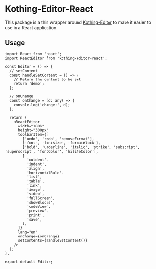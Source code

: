 # Kothing-Editor-React

This package is a thin wrapper around <a href='github.com/kothing-editor' target='_blank'>Kothing-Editor</a> to make it easier to use in a React application.

## Usage

```
import React from 'react';
import ReactEditor from 'kothing-editor-react';

const Editor = () => {
  // setContent
  const handleSetContent = () => {
    // Return the content to be set
    return 'demo';
  };

  // onChange
  const onChange = (d: any) => {
    console.log('change:', d);
  };

  return (
    <ReactEditor
      width="100%"
      height="300px"
      toolbarItem={[
        ['undo', 'redo', 'removeFormat'],
        ['font', 'fontSize', 'formatBlock'],
        ['bold', 'underline', 'italic', 'strike', 'subscript', 'superscript', 'fontColor', 'hiliteColor'],
        [
          'outdent',
          'indent',
          'align',
          'horizontalRule',
          'list',
          'table',
          'link',
          'image',
          'video',
          'fullScreen',
          'showBlocks',
          'codeView',
          'preview',
          'print',
          'save',
        ],
      ]}
      lang="en"
      onChange={onChange}
      setContents={handleSetContent()}
    />
  );
};

export default Editor;

```
